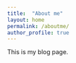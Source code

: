 ```yaml
---
title:  "About me"
layout: home
permalink: /aboutme/
author_profile: true
---
```


This is my blog page.
